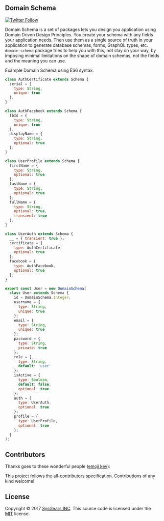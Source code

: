 ## Domain Schema

[![Twitter Follow](https://img.shields.io/twitter/follow/sysgears.svg?style=social)](https://twitter.com/sysgears)

Domain Schema is a set of packages lets you design you application using Domain Driven Design Principles.
You create your schema with any fields your application needs. 
Then use them as a single source of truth in your application to generate database schemas, forms, GraphQL types, etc.
`domain-schema` package tries to help you with this, not stay on your way, by imposing minimal limitations on the shape
of domain schemas, not the fields and the meaning you can use.

Example Domain Schema using ES6 syntax:
```js
class AuthCertificate extends Schema {
  serial = {
    type: String,
    unique: true
  };
}

class AuthFacebook extends Schema {
  fbId = {
    type: String,
    unique: true
  };
  displayName = {
    type: String,
    optional: true
  };
}

class UserProfile extends Schema {
  firstName = {
    type: String,
    optional: true
  };
  lastName = {
    type: String,
    optional: true
  };
  fullName = {
    type: String,
    optional: true,
    transient: true
  };
}

class UserAuth extends Schema {
  __ = { transient: true };
  certificate = {
    type: AuthCertificate,
    optional: true
  };
  facebook = {
    type: AuthFacebook,
    optional: true
  };
}

export const User = new DomainSchema(
  class User extends Schema {
    id = DomainSchema.Integer;
    username = {
      type: String,
      unique: true
    };
    email = {
      type: String,
      unique: true
    };
    password = {
      type: String,
      private: true
    };
    role = {
      type: String,
      default: 'user'
    };
    isActive = {
      type: Boolean,
      default: false,
      optional: true
    };
    auth = {
      type: UserAuth,
      optional: true
    };
    profile = {
      type: UserProfile,
      optional: true
    };
  }
);
```

## Contributors

Thanks goes to these wonderful people ([emoji key](https://github.com/kentcdodds/all-contributors#emoji-key)):

<!-- ALL-CONTRIBUTORS-LIST:START - Do not remove or modify this section -->
<!-- ALL-CONTRIBUTORS-LIST:END -->

This project follows the [all-contributors](https://github.com/kentcdodds/all-contributors) specification. Contributions of any kind welcome!

## License
Copyright © 2017 [SysGears INC]. This source code is licensed under the [MIT] license.

[MIT]: LICENSE
[SysGears INC]: http://sysgears.com
